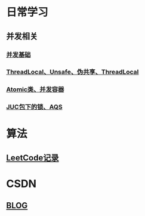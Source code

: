 # 日常学习
 ## 并发相关
  ### [并发基础](./docs/并发/并发基础.md)
  ### [ThreadLocal、Unsafe、伪共享、ThreadLocal](./docs/并发/ThreadLocal、Unsafe、伪共享、ThreadLocalRandom.md)
  ### [Atomic类、并发容器](./docs/并发/Atomic、并发容器.md)
  ### [JUC包下的锁、AQS](./docs/并发/JUC包下的锁.md)
  

# 算法
 ## [LeetCode记录](./docs/算法/LeetCode.md) 
# CSDN
 ## [BLOG](https://blog.csdn.net/elpsycongr00)
